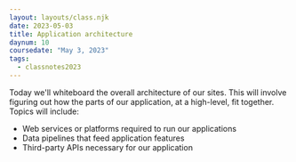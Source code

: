 ```yaml
---
layout: layouts/class.njk
date: 2023-05-03
title: Application architecture
daynum: 10
coursedate: "May 3, 2023"
tags:
  - classnotes2023
---
```


Today we'll whiteboard the overall architecture of our sites. This
will involve figuring out how the parts of our application, at a
high-level, fit together. Topics will include:

- Web services or platforms required to run our applications
- Data pipelines that feed application features
- Third-party APIs necessary for our application


